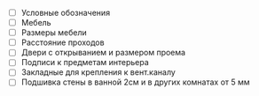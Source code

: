 - [ ]  Условные обозначения
- [ ]  Мебель
- [ ]  Размеры мебели
- [ ]  Расстояние проходов
- [ ]  Двери с открыванием и размером проема
- [ ]  Подписи к предметам интерьера
- [ ]  Закладные для крепления к вент.каналу
- [ ]  Подшивка стены в ванной 2см и в других комнатах от 5 мм
